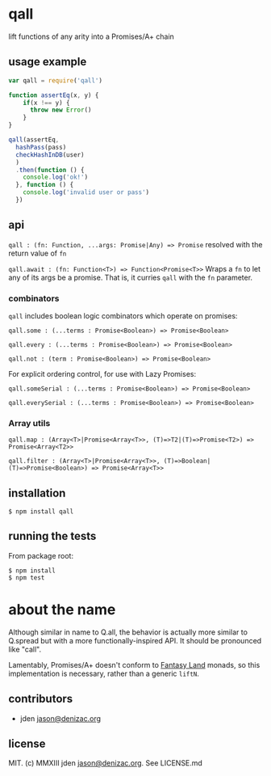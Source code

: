 # qall
lift functions of any arity into a Promises/A+ chain

## usage example
```js
var qall = require('qall')

function assertEq(x, y) {
    if(x !== y) {
      throw new Error()
    }
}

qall(assertEq,
  hashPass(pass)
  checkHashInDB(user)
  )
  .then(function () {
    console.log('ok!')
  }, function () {
    console.log('invalid user or pass')
  })
```


## api


`qall : (fn: Function, ...args: Promise|Any) => Promise`
resolved with the return value of `fn`

`qall.await : (fn: Function<T>) => Function<Promise<T>>`
Wraps a `fn` to let any of its args be a promise. That is, it
curries `qall` with the `fn` parameter.

### combinators

`qall` includes boolean logic combinators which operate on promises:

`qall.some : (...terms : Promise<Boolean>) => Promise<Boolean>`

`qall.every : (...terms : Promise<Boolean>) => Promise<Boolean>`

`qall.not : (term : Promise<Boolean>) => Promise<Boolean>`

For explicit ordering control, for use with Lazy Promises:

`qall.someSerial : (...terms : Promise<Boolean>) => Promise<Boolean>`

`qall.everySerial : (...terms : Promise<Boolean>) => Promise<Boolean>`

### Array utils

`qall.map : (Array<T>|Promise<Array<T>>, (T)=>T2|(T)=>Promise<T2>) => Promise<Array<T2>>`

`qall.filter : (Array<T>|Promise<Array<T>>, (T)=>Boolean|(T)=>Promise<Boolean>) => Promise<Array<T>>`


## installation

    $ npm install qall


## running the tests

From package root:

    $ npm install
    $ npm test

# about the name

Although similar in name to Q.all, the behavior is actually more similar to Q.spread but with a more functionally-inspired API. It should be pronounced like "call".

Lamentably, Promises/A+ doesn't conform to [Fantasy Land](https://github.com/puffnfresh/fantasy-land) monads, so this implementation is necessary, rather than a generic `liftN`.


## contributors

- jden <jason@denizac.org>


## license

MIT. (c) MMXIII jden <jason@denizac.org>. See LICENSE.md

